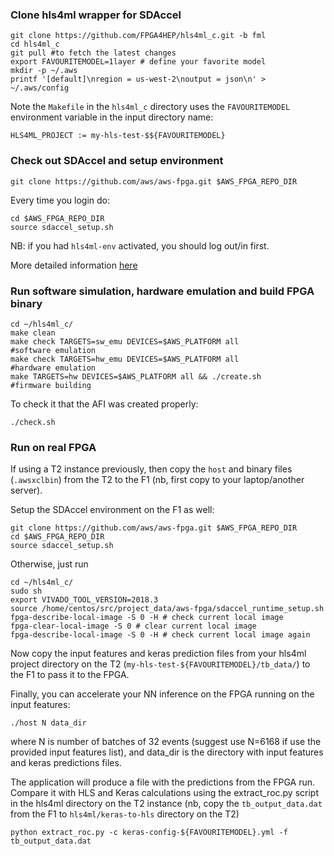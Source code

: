### Clone hls4ml wrapper for SDAccel

```
git clone https://github.com/FPGA4HEP/hls4ml_c.git -b fml
cd hls4ml_c
git pull #to fetch the latest changes
export FAVOURITEMODEL=1layer # define your favorite model
mkdir -p ~/.aws
printf '[default]\nregion = us-west-2\noutput = json\n' > ~/.aws/config
```

Note the `Makefile` in the `hls4ml_c` directory uses the `FAVOURITEMODEL` environment variable in the input directory name:

```
HLS4ML_PROJECT := my-hls-test-$${FAVOURITEMODEL}
```

### Check out SDAccel and setup environment

```
git clone https://github.com/aws/aws-fpga.git $AWS_FPGA_REPO_DIR  
```

Every time you login do:

```
cd $AWS_FPGA_REPO_DIR                                         
source sdaccel_setup.sh
```

NB: if you had `hls4ml-env` activated, you should log out/in first.

More detailed information [here](https://github.com/aws/aws-fpga/tree/master/SDAccel)

### Run software simulation, hardware emulation and build FPGA binary

```
cd ~/hls4ml_c/
make clean                                                                 
make check TARGETS=sw_emu DEVICES=$AWS_PLATFORM all                 #software emulation
make check TARGETS=hw_emu DEVICES=$AWS_PLATFORM all                 #hardware emulation
make TARGETS=hw DEVICES=$AWS_PLATFORM all && ./create.sh            #firmware building
```
To check it that the AFI was created properly:

```
./check.sh
```

### Run on real FPGA

If using a T2 instance previously, then  copy the `host` and binary files (`.awsxclbin`) from the T2 to the F1 (nb, first copy to your laptop/another server). 

Setup the SDAccel environment on the F1 as well:

```
git clone https://github.com/aws/aws-fpga.git $AWS_FPGA_REPO_DIR
cd $AWS_FPGA_REPO_DIR 
source sdaccel_setup.sh
```

Otherwise, just run
```
cd ~/hls4ml_c/
sudo sh
export VIVADO_TOOL_VERSION=2018.3
source /home/centos/src/project_data/aws-fpga/sdaccel_runtime_setup.sh
fpga-describe-local-image -S 0 -H # check current local image
fpga-clear-local-image -S 0 # clear current local image
fpga-describe-local-image -S 0 -H # check current local image again
``` 

Now copy the input features and keras prediction files from your hls4ml project directory on the T2 (`my-hls-test-${FAVOURITEMODEL}/tb_data/`) to the F1 to pass it to the FPGA. 

Finally, you can accelerate your NN inference on the FPGA running on the input features:

```
./host N data_dir
```

where N is number of batches of 32 events (suggest use N=6168 if use the provided input features list), and data_dir is the directory with input features and keras predictions files.

The application will produce a file with the predictions from the FPGA run. Compare it with HLS and Keras calculations using the extract_roc.py script in the hls4ml directory on the T2 instance (nb, copy the `tb_output_data.dat` from the F1 to `hls4ml/keras-to-hls` directory on the T2)

```
python extract_roc.py -c keras-config-${FAVOURITEMODEL}.yml -f tb_output_data.dat
```
